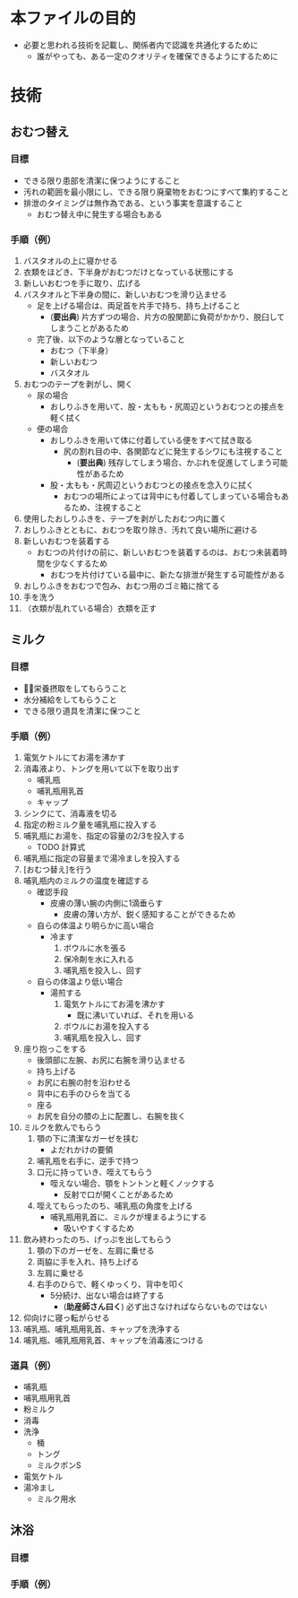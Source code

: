 # 本ファイルの目的
* 必要と思われる技術を記載し、関係者内で認識を共通化するために
    * 誰がやっても、ある一定のクオリティを確保できるようにするために


# 技術

## おむつ替え

### 目標

* できる限り患部を清潔に保つようにすること
* 汚れの範囲を最小限にし、できる限り廃棄物をおむつにすべて集約すること
* 排泄のタイミングは無作為である、という事実を意識すること
    * おむつ替え中に発生する場合もある

### 手順（例）

1. バスタオルの上に寝かせる
1. 衣類をほどき、下半身がおむつだけとなっている状態にする
1. 新しいおむつを手に取り、広げる
1. バスタオルと下半身の間に、新しいおむつを滑り込ませる
    * 足を上げる場合は、両足首を片手で持ち、持ち上げること
        * (**要出典**) 片方ずつの場合、片方の股関節に負荷がかかり、脱臼してしまうことがあるため
    * 完了後、以下のような層となっていること
        * おむつ（下半身）
        * 新しいおむつ
        * バスタオル
1. おむつのテープを剥がし、開く
    * 尿の場合
        * おしりふきを用いて、股・太もも・尻周辺というおむつとの接点を軽く拭く
    * 便の場合
        * おしりふきを用いて体に付着している便をすべて拭き取る
            * 尻の割れ目の中、各関節などに発生するシワにも注視すること
                * (**要出典**) 残存してしまう場合、かぶれを促進してしまう可能性があるため
        * 股・太もも・尻周辺というおむつとの接点を念入りに拭く
            * おむつの場所によっては背中にも付着してしまっている場合もあるため、注視すること
1. 使用したおしりふきを、テープを剥がしたおむつ内に置く
1. おしりふきとともに、おむつを取り除き、汚れて良い場所に避ける
1. 新しいおむつを装着する
    * おむつの片付けの前に、新しいおむつを装着するのは、おむつ未装着時間を少なくするため
        * おむつを片付けている最中に、新たな排泄が発生する可能性がある
1. おしりふきをおむつで包み、おむつ用のゴミ箱に捨てる
1. 手を洗う
1. （衣類が乱れている場合）衣類を正す


## ミルク

### 目標

* 栄養摂取をしてもらうこと
* 水分補給をしてもらうこと
* できる限り道具を清潔に保つこと


### 手順（例）
1. 電気ケトルにてお湯を沸かす
1. 消毒液より、トングを用いて以下を取り出す
    * 哺乳瓶
    * 哺乳瓶用乳首
    * キャップ
1. シンクにて、消毒液を切る
1. 指定の粉ミルク量を哺乳瓶に投入する
1. 哺乳瓶にお湯を、指定の容量の2/3を投入する
    * TODO 計算式
1. 哺乳瓶に指定の容量まで湯冷ましを投入する
1. [おむつ替え]を行う
1. 哺乳瓶内のミルクの温度を確認する
    * 確認手段
        * 皮膚の薄い腕の内側に1滴垂らす
            * 皮膚の薄い方が、鋭く感知することができるため
    * 自らの体温より明らかに高い場合
        * 冷ます
            1. ボウルに水を張る
            1. 保冷剤を水に入れる
            1. 哺乳瓶を投入し、回す
    * 自らの体温より低い場合
        * 湯煎する
            1. 電気ケトルにてお湯を沸かす
                * 既に沸いていれば、それを用いる
            1. ボウルにお湯を投入する
            1. 哺乳瓶を投入し、回す
1. 座り抱っこをする
    * 後頭部に左腕、お尻に右腕を滑り込ませる
    * 持ち上げる
    * お尻に右腕の肘を沿わせる
    * 背中に右手のひらを当てる
    * 座る
    * お尻を自分の膝の上に配置し、右腕を抜く
1. ミルクを飲んでもらう
    1. 顎の下に清潔なガーゼを挟む
        * よだれかけの要領
    1. 哺乳瓶を右手に、逆手で持つ
    1. 口元に持っていき、咥えてもらう
        * 咥えない場合、顎をトントンと軽くノックする
            * 反射で口が開くことがあるため
    1. 咥えてもらったのち、哺乳瓶の角度を上げる
        * 哺乳瓶用乳首に、ミルクが埋まるようにする
            * 吸いやすくするため
1. 飲み終わったのち、げっぷを出してもらう
    1. 顎の下のガーゼを、左肩に乗せる
    1. 両脇に手を入れ、持ち上げる
    1. 左肩に乗せる
    1. 右手のひらで、軽くゆっくり、背中を叩く
        * 5分続け、出ない場合は終了する
            * (**助産師さん曰く**) 必ず出さなければならないものではない
1. 仰向けに寝っ転がらせる
1. 哺乳瓶、哺乳瓶用乳首、キャップを洗浄する
1. 哺乳瓶、哺乳瓶用乳首、キャップを消毒液につける


### 道具（例）
* 哺乳瓶
* 哺乳瓶用乳首
* 粉ミルク
* 消毒
* 洗浄
    * 桶
    * トング
    * ミルクポンS
* 電気ケトル
* 湯冷まし
    * ミルク用水

## 沐浴

### 目標

### 手順（例）